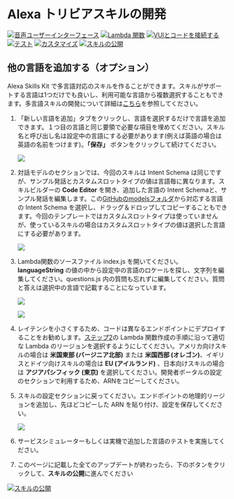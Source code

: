 # Alexa トリビアスキルの開発
[![音声ユーザーインターフェース](https://m.media-amazon.com/images/G/01/mobile-apps/dex/alexa/alexa-skills-kit/jp/tutorials/navigation/1-locked.png)](1-voice-user-interface.md)
[![Lambda 関数](https://m.media-amazon.com/images/G/01/mobile-apps/dex/alexa/alexa-skills-kit/jp/tutorials/navigation/2-locked.png)](2-lambda-function.md)
[![VUIとコードを接続する](https://m.media-amazon.com/images/G/01/mobile-apps/dex/alexa/alexa-skills-kit/jp/tutorials/navigation/3-locked.png)](3-connect-vui-to-code.md)
[![テスト](https://m.media-amazon.com/images/G/01/mobile-apps/dex/alexa/alexa-skills-kit/jp/tutorials/navigation/4-locked.png)](4-testing.md)
[![カスタマイズ](https://m.media-amazon.com/images/G/01/mobile-apps/dex/alexa/alexa-skills-kit/jp/tutorials/navigation/5-on.png)](5-customization.md)
[![スキルの公開](https://m.media-amazon.com/images/G/01/mobile-apps/dex/alexa/alexa-skills-kit/jp/tutorials/navigation/6-off.png)](6-publication.md)

## 他の言語を追加する（オプション）

Alexa Skills Kit で多言語対応のスキルを作ることができます。スキルがサポートする言語は1つだけでも良いし、利用可能な言語から複数選択することもできます。多言語スキルの開発について詳細は[こちら](https://developer.amazon.com/public/solutions/alexa/alexa-skills-kit/docs/developing-skills-in-multiple-languages)を参照してください。


1. 「新しい言語を追加」タブをクリックし、言語を選択するだけで言語を追加できます。１つ目の言語と同じ要領で必要な項目を埋めてください。スキル名と呼び出し名は設定中の言語にする必要があります(例えば英語の場合は英語の名前をつけます)。**「保存」** ボタンをクリックして続けてください。

	![](https://m.media-amazon.com/images/G/01/mobile-apps/dex/alexa/alexa-skills-kit/jp/tutorials/trivia/5-1-English-info.png)

2. 対話モデルのセクションでは、今回のスキルは Intent Schema は同じですが、サンプル発話とカスタムスロットタイプの値は言語毎に異なります。スキルビルダーの **Code Editor** を開き、追加した言語の Intent Schemaと、サンプル発話を編集します。この[GitHubのmodelsフォルダ](../models)から対応する言語の Intent Schema を選択し、ドラッグ＆ドロップしてコピーすることもできます。今回のテンプレートではカスタムスロットタイプは使っていませんが、使っているスキルの場合はカスタムスロットタイプの値は選択した言語にする必要があります。

	![](https://m.media-amazon.com/images/G/01/mobile-apps/dex/alexa/alexa-skills-kit/jp/tutorials/trivia/5-2-English-sample-atterances-dd.png)


3. Lambda関数のソースファイル index.js を開いてください。**languageString** の値の中から設定中の言語のロケールを探し、文字列を編集してください。questions.js 内の質問も忘れずに編集してください。質問と答えは選択中の言語で記載することになっています。

	![](https://m.media-amazon.com/images/G/01/mobile-apps/dex/alexa/alexa-skills-kit/jp/tutorials/trivia/5-3-English-source-code2.png)
	
	![](https://m.media-amazon.com/images/G/01/mobile-apps/dex/alexa/alexa-skills-kit/jp/tutorials/trivia/5-3-English-questions.png)
	
4. レイテンシを小さくするため、コードは異なるエンドポイントにデプロイすることをお勧めします。[ステップ2](2-lambda-function.md)の Lambda 関数作成の手順に沿って適切な Lambda のリージョンを選択するようにしてください。アメリカ向けスキルの場合は **米国東部 (バージニア北部)** または **米国西部 (オレゴン)**、イギリスとドイツ向けスキルの場合は **EU (アイルランド)** 、日本向けスキルの場合は **アジアパシフィック (東京)** を選択してください。開発者ポータルの設定のセクションで利用するため、ARNをコピーしてください。

5. スキルの設定セクションに戻ってください。エンドポイントの地理的リージョンを追加し、先ほどコピーした ARN を貼り付け、設定を保存してください。

	![](https://m.media-amazon.com/images/G/01/mobile-apps/dex/alexa/alexa-skills-kit/jp/tutorials/trivia/5-5-English-lambda.png)

6. サービスシミュレーターもしくは実機で追加した言語のテストを実施してください。

7.  このページに記載した全てのアップデートが終わったら、下のボタンをクリックして、**スキルの公開**に進んでください

[![スキルの公開](https://m.media-amazon.com/images/G/01/mobile-apps/dex/alexa/alexa-skills-kit/jp/tutorials/general/buttons/button_next_publication.png)](6-publication.md)

